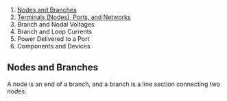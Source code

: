 1. [Nodes and Branches](#nodebranch)
1. [Terminals (Nodes), Ports, and Networks](#termportntwk)
1. Branch and Nodal Voltages
1. Branch and Loop Currents
1. Power Delivered to a Port
1. Components and Devices


## Nodes and Branches
A node is an end of a branch, and a branch is a line section connecting two nodes.
